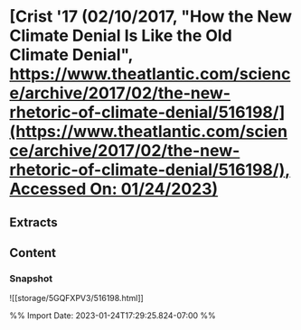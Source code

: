 # [**Crist** **'17** (02/10/2017, "How the New Climate Denial Is Like the Old Climate Denial", [https://www.theatlantic.com/science/archive/2017/02/the-new-rhetoric-of-climate-denial/516198/](https://www.theatlantic.com/science/archive/2017/02/the-new-rhetoric-of-climate-denial/516198/), Accessed On: 01/24/2023)](zotero://select/library/items/7S6JPBEK)
## Extracts
## Content

### Snapshot
![[storage/5GQFXPV3/516198.html]]


%% Import Date: 2023-01-24T17:29:25.824-07:00 %%
